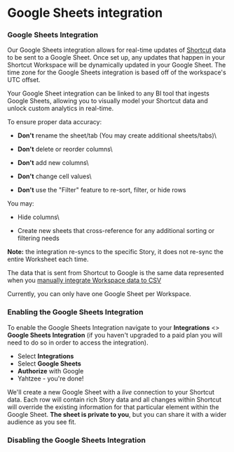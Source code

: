 # Google Sheets integration

### Google Sheets Integration

Our Google Sheets integration allows for real-time updates of [Shortcut](https://www.shortcut.com/) data to be sent to a Google Sheet. Once set up, any updates that happen in your Shortcut Workspace will be dynamically updated in your Google Sheet. The time zone for the Google Sheets integration is based off of the workspace's UTC offset.

Your Google Sheet integration can be linked to any BI tool that ingests Google Sheets, allowing you to visually model your Shortcut data and unlock custom analytics in real-time.&#x20;

To ensure proper data accuracy:

* **Don't** rename the sheet/tab (You may create additional sheets/tabs)\

* **Don't** delete or reorder columns\

* **Don't** add new columns\

* **Don't** change cell values\

* **Don't** use the "Filter" feature to re-sort, filter, or hide rows

You may:

* Hide columns\

* Create new sheets that cross-reference for any additional sorting or filtering needs

**Note:** the integration re-syncs to the specific Story, it does not re-sync the entire Worksheet each time.

The data that is sent from Shortcut to Google is the same data represented when you [manually integrate Workspace data to CSV](https://help.clubhouse.io/hc/en-us/articles/360044295392-Importing-and-Exporting-Clubhouse-Data)

Currently, you can only have one Google Sheet per Workspace.

### Enabling the Google Sheets Integration <a href="#h_01hayx0adjsr7nsewahq9a03n9" id="h_01hayx0adjsr7nsewahq9a03n9"></a>

To enable the Google Sheets Integration navigate to your **Integrations** <> **Google Sheets Integration** (if you haven't upgraded to a paid plan you will need to do so in order to access the integration).&#x20;

* Select **Integrations**
* Select **Google Sheets**
* **Authorize** with Google
* Yahtzee - you're done!

We'll create a new Google Sheet with a _live_ connection to your Shortcut data. Each row will contain rich Story data and all changes within Shortcut will override the existing information for that particular element within the Google Sheet. **The sheet is private to you**, but you can share it with a wider audience as you see fit.&#x20;

### Disabling the Google Sheets Integration <a href="#h_01hayx0xe9ctc701xpd1czjbtr" id="h_01hayx0xe9ctc701xpd1czjbtr"></a>
